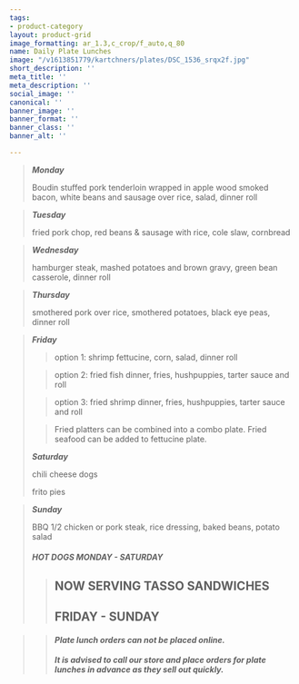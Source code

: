 ```yaml
---
tags:
- product-category
layout: product-grid
image_formatting: ar_1.3,c_crop/f_auto,q_80
name: Daily Plate Lunches
image: "/v1613851779/kartchners/plates/DSC_1536_srqx2f.jpg"
short_description: ''
meta_title: ''
meta_description: ''
social_image: ''
canonical: ''
banner_image: ''
banner_format: ''
banner_class: ''
banner_alt: ''

---
```

> **_Monday_**
>
> Boudin stuffed pork tenderloin wrapped in apple wood smoked bacon, white beans and sausage over rice, salad, dinner roll

> **_Tuesday_**
>
> fried pork chop, red beans & sausage with rice, cole slaw, cornbread

> **_Wednesday_**
>
> hamburger steak, mashed potatoes and brown gravy, green bean casserole, dinner roll

> **_Thursday_**
>
> smothered pork over rice, smothered potatoes, black eye peas, dinner roll

> **_Friday_**
>
> > option 1: shrimp fettucine, corn, salad, dinner roll
>
> > option 2: fried fish dinner, fries, hushpuppies, tarter sauce and roll
>
> > option 3: fried shrimp dinner, fries, hushpuppies, tarter sauce and roll
>
> > Fried platters can be combined into a combo plate. Fried seafood can be added to fettucine plate.
>
> **_Saturday_**
>
> chili cheese dogs
>
> frito pies

> **_Sunday_**
>
> BBQ 1/2 chicken or pork steak, rice dressing, baked beans, potato salad
>
> ##### HOT DOGS MONDAY - SATURDAY
>
> > ## NOW SERVING TASSO SANDWICHES  
> >
> > ##  FRIDAY - SUNDAY

> > #### **_Plate lunch orders can not be placed online._**
> >
> > **_It is advised to call our store and place orders for plate lunches in advance as they sell out quickly._**